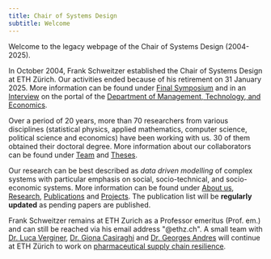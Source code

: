 ```yaml
---
title: Chair of Systems Design
subtitle: Welcome
---
```


Welcome to the legacy webpage of the Chair of Systems
Design (2004-2025).

In October 2004, Frank Schweitzer established the Chair of
Systems Design at ETH Zürich.  Our
activities ended because of his retirement on 31 January 2025. 
More information can be found under [Final
Symposium](/events/sg-final-symposium-october-2024/) and in
an [Interview](https://mtec.ethz.ch/news/dmtec-news/2024/12/small-triggers-big-shifts-looking-back-at-20-years-of-systemgestaltung-with-professor-frank-schweitzer.html) on the portal of the [Department of
Management, Technology, and Economics](https://mtec.ethz.ch/). 

Over a period of 20 years, more than 70 researchers from various disciplines
(statistical physics, applied mathematics, computer science,
political science and economics) have been working with us. 
30 of them obtained their doctoral degree.
More information about our collaborators can be found under 
[Team](/team-complete/) and [Theses](/theses/). 

 Our research can be best described as
*data driven modelling* of complex systems with particular
emphasis on social, socio-technical, and socio-economic
systems.
More information can be found under [About us](/about/), [Research](/research/),
[Publications](/publications) and [Projects](projects). 
The publication list will be **regularly updated** as pending
papers are published.  

Frank Schweitzer remains at ETH Zurich as a Professor
emeritus (Prof. em.) and can still be reached via his email
address "@ethz.ch". 
A small team with [Dr. Luca Verginer](https://www.sg.ethz.ch/team/luca_verginer/), [Dr. Giona Casiraghi](https://www.sg.ethz.ch/team/giona_casiraghi/)
and [Dr. Georges Andres](https://www.sg.ethz.ch/team/georges_andres/) will continue at ETH Zürich to work
on 
[pharmaceutical supply chain resilience](/research/pharmaceutical-supply-chain-resilience/). 


